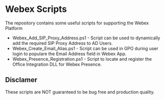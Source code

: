 # Webex Scripts

The repository contains some useful scripts for supporting the Webex Platform

- Webex_Add_SIP_Proxy_Address.ps1 - Script can be used to dynamically add the required SIP Proxy Address to AD Users.
- Webex_Create_Email_Alias.ps1 - Script can be used in GPO during user login to populare the Email Address field in Webex App.
- Webex_Presence_Registration.ps1 - Script to locate and register the Office Integration DLL for Webex Presence.

## Disclamer

These scripts are NOT guaranteed to be bug free and production quality.